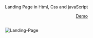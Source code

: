 Landing Page in Html, Css and javaScript

<div align="center">
  <a href="https://landingpage-adrianalatorre.netlify.app/" target="_blank">Demo</a>
  </div>
  <br/>
  
  ![Landing-Page](https://user-images.githubusercontent.com/101880897/193319390-6de1746e-c7fb-4c27-b30a-a27c850304d5.png)
